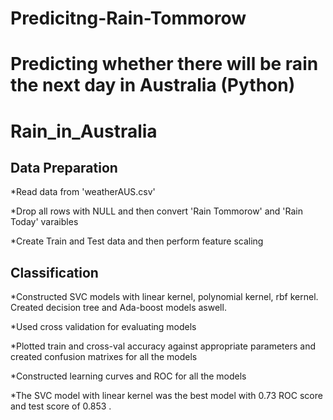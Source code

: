 # Predicitng-Rain-Tommorow

# Predicting whether there will be rain the next day in Australia (Python)

# Rain_in_Australia

## Data Preparation

*Read data from 'weatherAUS.csv'

*Drop all rows with NULL and then convert 'Rain Tommorow' and 'Rain Today' varaibles

*Create Train and Test data and then perform feature scaling

## Classification

*Constructed SVC models with linear kernel, polynomial kernel, rbf kernel. Created decision tree and Ada-boost models aswell.

*Used cross validation for evaluating models

*Plotted train and cross-val accuracy against appropriate parameters and created confusion matrixes for all the models

*Constructed learning curves and ROC for all the models

*The SVC model with linear kernel was the best model with 0.73 ROC score and test score of 0.853 .
